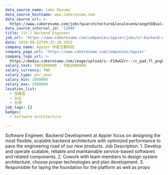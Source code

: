 ```yaml
---
data_source_name: Cake Resume
data_source_hostname: www.cakeresume.com
data_source_url: >-
  https://www.cakeresume.com/jobs?q=architecture&locale=en&range%5Bsalary_range%5D%5Bmin%5D=1000000&page=4
data_source_internal_id: '12895'
title: (Sr.) Backend Engineer
job_url: 'https://www.cakeresume.com/companies/appier/jobs/sr-backend-engineer-abfefa'
date: 2019-08-22T09:31:30.365Z
company_name: Appier 沛星互動科技
company_page_url: 'https://www.cakeresume.com/companies/appier'
company_logo_url: >-
  https://media.cakeresume.com/image/upload/s--F1OwGZrr--/c_pad,fl_png8,h_200,w_200/v1490670051/s7l1gvtlo98q5vtfuvcb.png
salary_text: TWD1000000 - TWD2000000
salary_currency: TWD
salary_type: per_year
salary_min: 1000000
salary_max: 2000000
location_list:
  - 信義區
  - 台北
  - 台灣
job_tags: []
badges:
  - Software architecture

---
```


Software Engineer, Backend Development at Appier focus on designing the most flexible, scalable backend architecture with optimized performance to pave the engineering road of our new products. Job Description: 1. Develop and operate scalable, reliable and maintainable service-based softwares and related components. 2. Cowork with team members to design system architecture, choose proper technologies and plan development. 3. Responsible for laying the foundation for the platform as well as propo